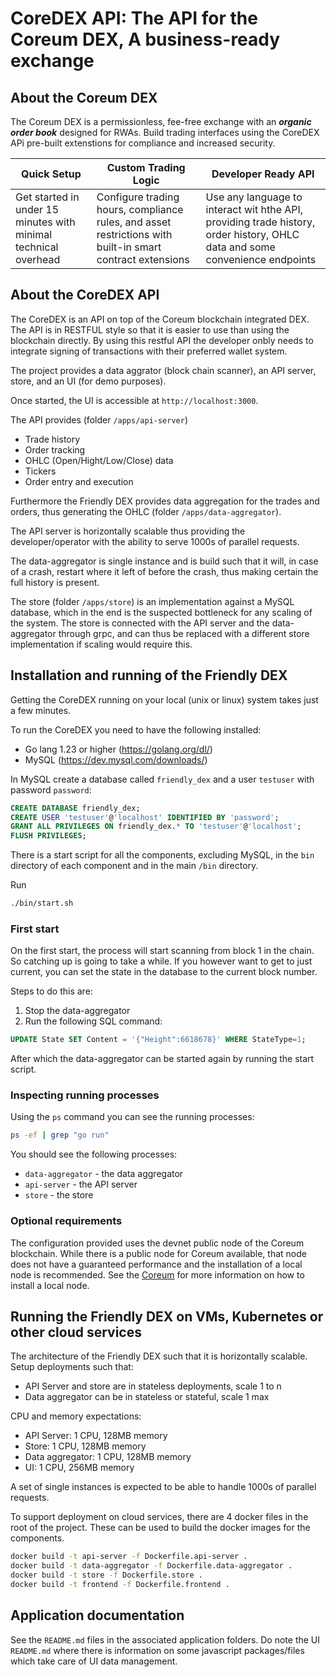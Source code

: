 # CoreDEX API: The API for the Coreum DEX, A business-ready exchange

## About the Coreum DEX

The Coreum DEX is a permissionless, fee-free exchange with an ***organic order book*** designed for RWAs. Build trading interfaces using the CoreDEX APi pre-built extenstions for compliance and increased security.

| Quick Setup | Custom Trading Logic | Developer Ready API |
|-|-|-|
| Get started in under 15 minutes with minimal technical overhead   | Configure trading hours, compliance rules, and asset restrictions with built-in smart contract extensions   | Use any language to interact wit hthe API, providing trade history, order history, OHLC data and some convenience endpoints   |


## About the CoreDEX API

The CoreDEX is an API on top of the Coreum blockchain integrated DEX. The API is in RESTFUL style so that it is easier to use than using the blockchain directly. By using this restful API the developer onbly needs to integrate signing of transactions with their preferred wallet system.

The project provides a data aggrator (block chain scanner), an API server, store, and an UI (for demo purposes).

Once started, the UI is accessible at `http://localhost:3000`.

The API provides (folder `/apps/api-server`)

* Trade history
* Order tracking
* OHLC (Open/Hight/Low/Close) data
* Tickers
* Order entry and execution

Furthermore the Friendly DEX provides data aggregation for the trades and orders, thus generating the OHLC (folder `/apps/data-aggregator`).

The API server is horizontally scalable thus providing the developer/operator with the ability to serve 1000s of parallel requests.

The data-aggregator is single instance and is build such that it will, in case of a crash, restart where it left of before the crash, thus making certain the full history is present.

The store (folder `/apps/store`) is an implementation against a MySQL database, which in the end is the suspected bottleneck for any scaling of the system. The store is connected with the API server and the data-aggregator through grpc, and can thus be replaced with a different store implementation if scaling would require this.

## Installation and running of the Friendly DEX

Getting the CoreDEX running on your local (unix or linux) system takes just a few minutes.

To run the CoreDEX you need to have the following installed:

* Go lang 1.23 or higher (https://golang.org/dl/)
* MySQL (https://dev.mysql.com/downloads/)

In MySQL create a database called `friendly_dex` and a user `testuser` with password `password`:

```sql
CREATE DATABASE friendly_dex;
CREATE USER 'testuser'@'localhost' IDENTIFIED BY 'password';
GRANT ALL PRIVILEGES ON friendly_dex.* TO 'testuser'@'localhost';
FLUSH PRIVILEGES;
```

There is a start script for all the components, excluding MySQL, in the `bin` directory of each component and in the main `/bin` directory. 

Run 

```bash
./bin/start.sh
```

### First start 

On the first start, the process will start scanning from block 1 in the chain. So catching up is going to take a while.
If you however want to get to just current, you can set the state in the database to the current block number. 

Steps to do this are:

1. Stop the data-aggregator
2. Run the following SQL command:

```sql
UPDATE State SET Content = '{"Height":6618678}' WHERE StateType=1;
```

After which the data-aggregator can be started again by running the start script.

### Inspecting running processes

Using the `ps` command you can see the running processes:

```bash
ps -ef | grep "go run"
```

You should see the following processes:

* `data-aggregator` - the data aggregator
* `api-server` - the API server
* `store` - the store

### Optional requirements

The configuration provided uses the devnet public node of the Coreum blockchain. While there is a public node for Coreum available, that node does not have a guaranteed performance and the installation of a local node is recommended.
See the [Coreum](https://docs.coreum.dev/docs/become-validator/run-full-node) for more information on how to install a local node.

## Running the Friendly DEX on VMs, Kubernetes or other cloud services

The architecture of the Friendly DEX such that it is horizontally scalable. Setup deployments such that:

* API Server and store are in stateless deployments, scale 1 to n
* Data aggregator can be in stateless or stateful, scale 1 max

CPU and memory expectations:

* API Server: 1 CPU, 128MB memory
* Store: 1 CPU, 128MB memory
* Data aggregator: 1 CPU, 128MB memory
* UI: 1 CPU, 256MB memory

A set of single instances is expected to be able to handle 1000s of parallel requests.

To support deployment on cloud services, there are 4 docker files in the root of the project. These can be used to build the docker images for the components.

```bash
docker build -t api-server -f Dockerfile.api-server .
docker build -t data-aggregator -f Dockerfile.data-aggregator .
docker build -t store -f Dockerfile.store .
docker build -t frontend -f Dockerfile.frontend .
```

## Application documentation

See the `README.md` files in the associated application folders. 
Do note the UI `README.md` where there is information on some javascript packages/files which take care of UI data management.
